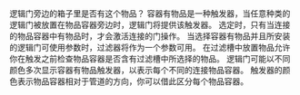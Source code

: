 <lore>
逻辑门旁边的箱子里是否有这个物品？
</lore>
<no_lore>
容器有物品是一种触发器，当任意种类的逻辑门被放置在物品容器旁边时，逻辑门将提供该触发器。
</no_lore>

<chapter name="需求"/>
选定时，只有当连接的物品容器中有物品时，才会激活连接的门操作。

<chapter name="参数"/>
当选择容器有物品并且所安装的逻辑门可使用参数时，过滤器将作为一个参数可用。
在过滤槽中放置物品允许你在触发之前检查物品容器是否含有过滤槽中所选择的物品。

<chapter name="触发器方向"/>
逻辑门可能以不同颜色多次显示容器有物品触发器，以表示每个不同的连接物品容器。
触发器的颜色表示物品容器相对于管道的方向，你可以借此区分每个物品容器。
